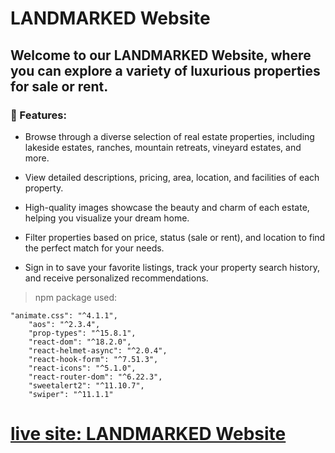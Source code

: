 # LANDMARKED Website
## Welcome to our LANDMARKED Website, where you can explore a variety of luxurious properties for sale or rent.
### 🌟 Features:
- Browse through a diverse selection of real estate properties, including lakeside estates, ranches, mountain retreats, vineyard estates, and more.
* View detailed descriptions, pricing, area, location, and facilities of each property.
+ High-quality images showcase the beauty and charm of each estate, helping you visualize your dream home.
- Filter properties based on price, status (sale or rent), and location to find the perfect match for your needs.
* Sign in to save your favorite listings, track your property search history, and receive personalized recommendations.
> npm package used:
```
"animate.css": "^4.1.1",
    "aos": "^2.3.4",
    "prop-types": "^15.8.1",
    "react-dom": "^18.2.0",
    "react-helmet-async": "^2.0.4",
    "react-hook-form": "^7.51.3",
    "react-icons": "^5.1.0",
    "react-router-dom": "^6.22.3",
    "sweetalert2": "^11.10.7",
    "swiper": "^11.1.1"
```
# [live site: LANDMARKED Website](https://6621569cc2698f1a4fbb96b6--zingy-alpaca-6d0090.netlify.app/) 


